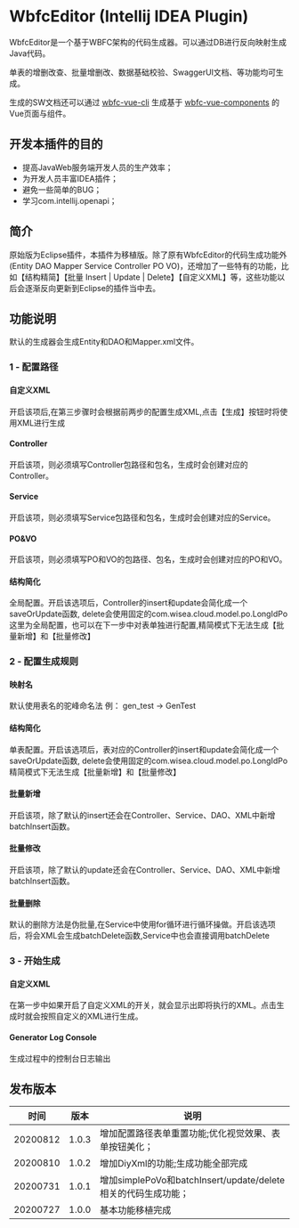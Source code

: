 # WbfcEditor (Intellij IDEA Plugin)

WbfcEditor是一个基于WBFC架构的代码生成器。可以通过DB进行反向映射生成Java代码。

单表的增删改查、批量增删改、数据基础校验、SwaggerUI文档、等功能均可生成。

生成的SW文档还可以通过 [wbfc-vue-cli](https://github.com/xudl33/wbfc-vue-cli) 生成基于 [wbfc-vue-components](https://github.com/xudl33/wbfc-vue-components) 的Vue页面与组件。

## 开发本插件的目的
+ 提高JavaWeb服务端开发人员的生产效率；
+ 为开发人员丰富IDEA插件；
+ 避免一些简单的BUG；
+ 学习com.intellij.openapi；

## 简介
原始版为Eclipse插件，本插件为移植版。除了原有WbfcEditor的代码生成功能外(Entity DAO Mapper Service Controller PO VO)，还增加了一些特有的功能，比如【结构精简】【批量 Insert | Update | Delete】【自定义XML】等，这些功能以后会逐渐反向更新到Eclipse的插件当中去。

## 功能说明
默认的生成器会生成Entity和DAO和Mapper.xml文件。

### 1 - 配置路径
#### 自定义XML 
开启该项后,在第三步骤时会根据前两步的配置生成XML,点击【生成】按钮时将使用XML进行生成
#### Controller
开启该项，则必须填写Controller包路径和包名，生成时会创建对应的Controller。
#### Service
开启该项，则必须填写Service包路径和包名，生成时会创建对应的Service。
#### PO&VO
开启该项，则必须填写PO和VO的包路径、包名，生成时会创建对应的PO和VO。
#### 结构简化
全局配置。开启该选项后，Controller的insert和update会简化成一个saveOrUpdate函数, delete会使用固定的com.wisea.cloud.model.po.LongIdPo 
这里为全局配置，也可以在下一步中对表单独进行配置,精简模式下无法生成【批量新增】和【批量修改】

### 2 - 配置生成规则
#### 映射名
默认使用表名的驼峰命名法 例： gen_test -> GenTest
#### 结构简化
单表配置。开启该选项后，表对应的Controller的insert和update会简化成一个saveOrUpdate函数, delete会使用固定的com.wisea.cloud.model.po.LongIdPo 
精简模式下无法生成【批量新增】和【批量修改】
#### 批量新增
开启该项，除了默认的insert还会在Controller、Service、DAO、XML中新增batchInsert函数。

#### 批量修改
开启该项，除了默认的update还会在Controller、Service、DAO、XML中新增batchInsert函数。
#### 批量删除
默认的删除方法是伪批量,在Service中使用for循环进行循环操做。开启该选项后，将会XML会生成batchDelete函数,Service中也会直接调用batchDelete

### 3 - 开始生成
#### 自定义XML
在第一步中如果开启了自定义XML的开关，就会显示出即将执行的XML。点击生成时就会按照自定义的XML进行生成。
#### Generator Log Console
生成过程中的控制台日志输出

## 发布版本
时间|版本|说明
---|---|---
20200812|1.0.3|增加配置路径表单重置功能;优化视觉效果、表单按钮美化；
20200810|1.0.2|增加DiyXml的功能;生成功能全部完成
20200731|1.0.1|增加simplePoVo和batchInsert/update/delete相关的代码生成功能；
20200727|1.0.0|基本功能移植完成